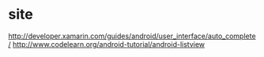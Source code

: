 # site
http://developer.xamarin.com/guides/android/user_interface/auto_complete/
http://www.codelearn.org/android-tutorial/android-listview
